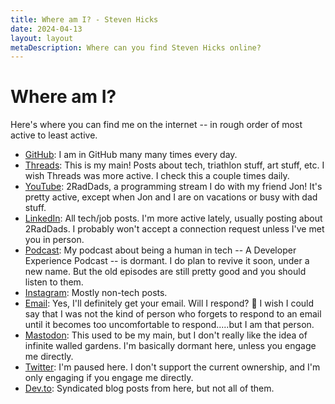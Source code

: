 ```yaml
---
title: Where am I? - Steven Hicks
date: 2024-04-13
layout: layout
metaDescription: Where can you find Steven Hicks online?
---
```


# Where am I?

Here's where you can find me on the internet -- in rough order of most active to least active.

- [GitHub](https://github.com/pepopowitz): I am in GitHub many many times every day.
- [Threads](https://www.threads.net/@pepopowitz): This is my main! Posts about tech, triathlon stuff, art stuff, etc. I wish Threads was more active. I check this a couple times daily.
- [YouTube](www.youtube.com/@2RadDads): 2RadDads, a programming stream I do with my friend Jon! It's pretty active, except when Jon and I are on vacations or busy with dad stuff.
- [LinkedIn](https://linkedin.com/in/stevenjhicks/): All tech/job posts. I'm more active lately, usually posting about 2RadDads. I probably won't accept a connection request unless I've met you in person.
- [Podcast](https://anchor.fm/a-developer-experience): My podcast about being a human in tech -- A Developer Experience Podcast -- is dormant. I do plan to revive it soon, under a new name. But the old episodes are still pretty good and you should listen to them.
- [Instagram](https://www.instagram.com/pepopowitz/): Mostly non-tech posts.
- [Email](mailto:steven.j.hicks@gmail.com): Yes, I'll definitely get your email. Will I respond? 🤷 I wish I could say that I was not the kind of person who forgets to respond to an email until it becomes too uncomfortable to respond.....but I am that person.
- [Mastodon](https://hachyderm.io/@pepopowitz): This used to be my main, but I don't really like the idea of infinite walled gardens. I'm basically dormant here, unless you engage me directly.
- [Twitter](https://twitter.com/pepopowitz): I'm paused here. I don't support the current ownership, and I'm only engaging if you engage me directly.
- [Dev.to](https://dev.to/pepopowitz): Syndicated blog posts from here, but not all of them.
